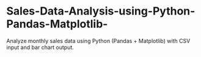 # Sales-Data-Analysis-using-Python-Pandas-Matplotlib-
Analyze monthly sales data using Python (Pandas + Matplotlib) with CSV input and bar chart output.

